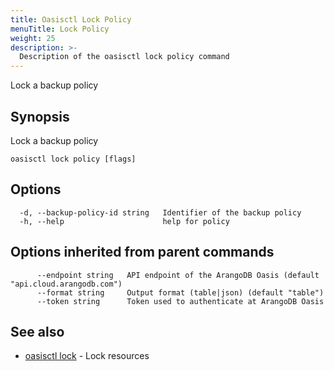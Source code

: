 ```yaml
---
title: Oasisctl Lock Policy
menuTitle: Lock Policy
weight: 25
description: >-
  Description of the oasisctl lock policy command
---
```

Lock a backup policy

## Synopsis

Lock a backup policy

```
oasisctl lock policy [flags]
```

## Options

```
  -d, --backup-policy-id string   Identifier of the backup policy
  -h, --help                      help for policy
```

## Options inherited from parent commands

```
      --endpoint string   API endpoint of the ArangoDB Oasis (default "api.cloud.arangodb.com")
      --format string     Output format (table|json) (default "table")
      --token string      Token used to authenticate at ArangoDB Oasis
```

## See also

* [oasisctl lock](_index.md)	 - Lock resources


